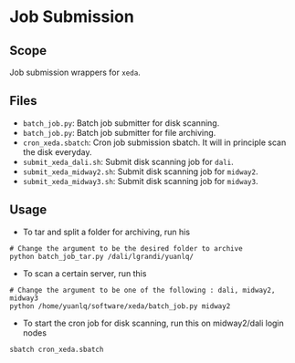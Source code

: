 # Job Submission
## Scope
Job submission wrappers for `xeda`.

## Files
- `batch_job.py`: Batch job submitter for disk scanning.
- `batch_job.py`: Batch job submitter for file archiving.
- `cron_xeda.sbatch`: Cron job submission sbatch. It will in principle scan the disk everyday.
- `submit_xeda_dali.sh`: Submit disk scanning job for `dali`.
- `submit_xeda_midway2.sh`: Submit disk scanning job for `midway2`.
- `submit_xeda_midway3.sh`: Submit disk scanning job for `midway3`.

## Usage
- To tar and split a folder for archiving, run his
```
# Change the argument to be the desired folder to archive
python batch_job_tar.py /dali/lgrandi/yuanlq/
```
- To scan a certain server, run this
```
# Change the argument to be one of the following : dali, midway2, midway3
python /home/yuanlq/software/xeda/batch_job.py midway2
```
- To start the cron job for disk scanning, run this on midway2/dali login nodes
```
sbatch cron_xeda.sbatch
```